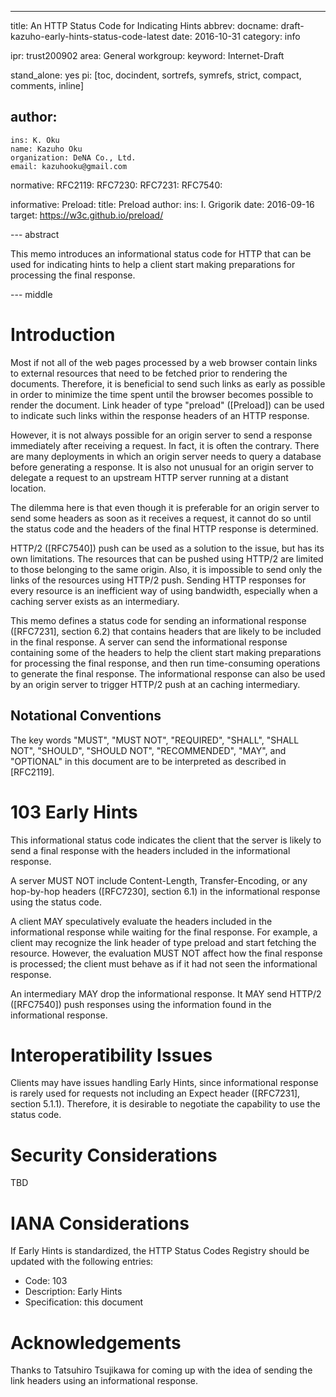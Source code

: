 ---
title: An HTTP Status Code for Indicating Hints
abbrev:
docname: draft-kazuho-early-hints-status-code-latest
date: 2016-10-31
category: info

ipr: trust200902
area: General
workgroup:
keyword: Internet-Draft

stand_alone: yes
pi: [toc, docindent, sortrefs, symrefs, strict, compact, comments, inline]

author:
 -
    ins: K. Oku
    name: Kazuho Oku
    organization: DeNA Co., Ltd.
    email: kazuhooku@gmail.com

normative:
  RFC2119:
  RFC7230:
  RFC7231:
  RFC7540:

informative:
  Preload:
    title: Preload
    author:
      ins: I. Grigorik
    date: 2016-09-16
    target: https://w3c.github.io/preload/

--- abstract

This memo introduces an informational status code for HTTP that can be used for indicating hints to help a client start making preparations for processing the final response.

--- middle

# Introduction

Most if not all of the web pages processed by a web browser contain links to external resources that need to be fetched prior to rendering the documents.
Therefore, it is beneficial to send such links as early as possible in order to minimize the time spent until the browser becomes possible to render the document.
Link header of type "preload" ([Preload]) can be used to indicate such links within the response headers of an HTTP response.

However, it is not always possible for an origin server to send a response immediately after receiving a request.
In fact, it is often the contrary.
There are many deployments in which an origin server needs to query a database before generating a response.
It is also not unusual for an origin server to delegate a request to an upstream HTTP server running at a distant location.

The dilemma here is that even though it is preferable for an origin server to send some headers as soon as it receives a request, it cannot do so until the status code and the headers of the final HTTP response is determined.

HTTP/2 ([RFC7540]) push can be used as a solution to the issue, but has its own limitations.
The resources that can be pushed using HTTP/2 are limited to those belonging to the same origin.
Also, it is impossible to send only the links of the resources using HTTP/2 push.
Sending HTTP responses for every resource is an inefficient way of using bandwidth, especially when a caching server exists as an intermediary.

This memo defines a status code for sending an informational response ([RFC7231], section 6.2) that contains headers that are likely to be included in the final response.
A server can send the informational response containing some of the headers to help the client start making preparations for processing the final response, and then run time-consuming operations to generate the final response.
The informational response can also be used by an origin server to trigger HTTP/2 push at an caching intermediary.

## Notational Conventions

The key words "MUST", "MUST NOT", "REQUIRED", "SHALL", "SHALL NOT", "SHOULD",
"SHOULD NOT", "RECOMMENDED", "MAY", and "OPTIONAL" in this document are to be
interpreted as described in [RFC2119].

# 103 Early Hints

This informational status code indicates the client that the server is likely to send a final response with the headers included in the informational response.

A server MUST NOT include Content-Length, Transfer-Encoding, or any hop-by-hop headers ([RFC7230], section 6.1) in the informational response using the status code.

A client MAY speculatively evaluate the headers included in the informational response while waiting for the final response.
For example, a client may recognize the link header of type preload and start fetching the resource.
However, the evaluation MUST NOT affect how the final response is processed; the client must behave as if it had not seen the informational response.

An intermediary MAY drop the informational response.
It MAY send HTTP/2 ([RFC7540]) push responses using the information found in the informational response.

# Interoperatibility Issues

Clients may have issues handling Early Hints, since informational response is rarely used for requests not including an Expect header ([RFC7231], section 5.1.1).
Therefore, it is desirable to negotiate the capability to use the status code.

# Security Considerations

TBD

# IANA Considerations

If Early Hints is standardized, the HTTP Status Codes Registry should be updated with the following entries:

* Code: 103
* Description: Early Hints
* Specification: this document

# Acknowledgements

Thanks to Tatsuhiro Tsujikawa for coming up with the idea of sending the link headers using an informational response.
